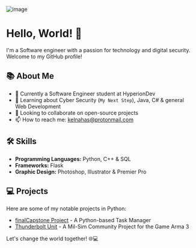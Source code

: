 <!-- Theme Profile -->

![image](https://cdn.discordapp.com/attachments/455495864580964352/1120836937859727360/imageskyline.png)

# Hello, World! 👋

I'm a Software engineer with a passion for technology and digital security. Welcome to my GitHub profile!

## 📚 About Me

- 🔭 Currently a Software Engineer student at HyperionDev
- 🌱 Learning about Cyber Security (```My Next Step```), Java, C# & general Web Development
- 👯 Looking to collaborate on open-source projects
- 📫 How to reach me: kelnahas@protonmail.com

## 🛠️ Skills

- **Programming Languages:** Python, C++ & SQL
- **Frameworks:** Flask
- **Graphic Design:** Photoshop, Illustrator & Premier Pro

## 💻 Projects

Here are some of my notable projects in Python:

- [finalCapstone Project](https://github.com/kelnahas/finalcapstone) - A Python-based Task Manager
- [Thunderbolt Unit](https://www.thunderboltunit.com) - A Mil-Sim Community Project for the Game Arma 3

Let's change the world together! 🌐💻

